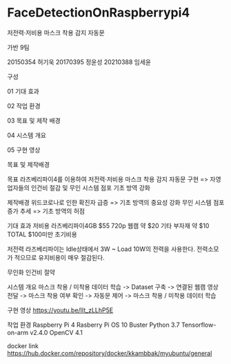 # FaceDetectionOnRaspberrypi4


저전력·저비용 마스크 착용 감지 자동문

가반 9팀

20150354 허기욱
20170395 정윤성
20210388 임세윤

구성

01  기대 효과

02  작업 환경

03  목표 및 제작 배경  

04  시스템 개요

05  구현 영상

목표 및 제작배경


목표
라즈베리파이4를 이용하여 저전력·저비용 마스크 착용 감지 자동문 구현
 => 자영업자들의 인건비 절감 및 무인 시스템 점포 기초 방역 강화


제작배경
위드코로나로 인한 확진자 급증
=> 기초 방역의 중요성 강화 
무인 시스템 점포 증가 추세
=> 기초 방역의 허점 


기대 효과
저비용
라즈베리파이4GB	   $55
720p 웹캠     		약 $20
기타 부자재 		약 $10
TOTAL $100미만 초기비용

저전력
라즈베리파이는 Idle상태에서 3W ~ Load 10W의 전력을 사용한다.
전력소모가 적으므로 유지비용이 매우 절감된다.

무인화
인건비 절약


시스템 개요
마스크 착용 / 미착용 데이터 학습 -> Dataset 구축 -> 연결된 웹캠 영상 전달 -> 마스크 착용 여부 확인 -> 자동문 제어 -> 마스크 착용 / 미착용 데이터 학습


구현 영상
https://youtu.be/lIt_zLLhP5E


작업 환경
Raspberry Pi 4
Rasberry Pi OS 10 Buster
Python 3.7
Tensorflow-on-arm v2.4.0
OpenCV 4.1


docker link
https://hub.docker.com/repository/docker/kkambbak/myubuntu/general
